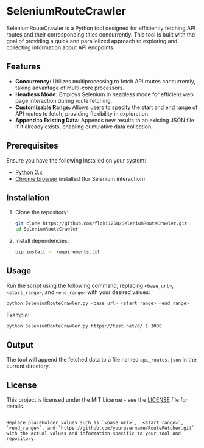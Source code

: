 # SeleniumRouteCrawler

SeleniumRouteCrawler is a Python tool designed for efficiently fetching API routes and their corresponding titles concurrently. This tool is built with the goal of providing a quick and parallelized approach to exploring and collecting information about API endpoints.

## Features

- **Concurrency:** Utilizes multiprocessing to fetch API routes concurrently, taking advantage of multi-core processors.
- **Headless Mode:** Employs Selenium in headless mode for efficient web page interaction during route fetching.
- **Customizable Range:** Allows users to specify the start and end range of API routes to fetch, providing flexibility in exploration.
- **Append to Existing Data:** Appends new results to an existing JSON file if it already exists, enabling cumulative data collection.

## Prerequisites

Ensure you have the following installed on your system:

- [Python 3.x](https://www.python.org/downloads/)
- [Chrome browser](https://www.google.com/chrome/) installed (for Selenium interaction)

## Installation

1. Clone the repository:

   ```bash
   git clone https://github.com/floki1250/SeleniumRouteCrawler.git
   cd SeleniumRouteCrawler
   ```

2. Install dependencies:

   ```bash
   pip install -r requirements.txt
   ```

## Usage

Run the script using the following command, replacing `<base_url>`, `<start_range>`, and `<end_range>` with your desired values:

```bash
python SeleniumRouteCrawler.py <base_url> <start_range> <end_range>
```

Example:

```bash
python SeleniumRouteCrawler.py https://test.net/d/ 1 1000
```

## Output

The tool will append the fetched data to a file named `api_routes.json` in the current directory.

## License

This project is licensed under the MIT License - see the [LICENSE](LICENSE) file for details.
```

Replace placeholder values such as `<base_url>`, `<start_range>`, `<end_range>`, and `https://github.com/yourusername/RouteFetcher.git` with the actual values and information specific to your tool and repository.

